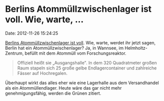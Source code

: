 Berlins Atommüllzwischenlager ist voll. Wie, warte, \...
========================================================

Date: 2012-11-26 15:24:25

[Berlins Atommüllzwischenlager ist
voll](http://www.berliner-zeitung.de/berlin/atommuell-zwischenlager-wannsee-berlins-atommuelllager-wird-zur-strahlenden-last,10809148,20960350.html).
Wie, warte, werdet ihr jetzt sagen, Berlin hat ein
Atommüllzwischenlager? Ja, in Wannsee, im Helmholtz-Zentrum, befüllt mit
dem Atommüll vom Forschungsreaktor.

> Offiziell heißt sie „Ausgangshalle". In dem 320 Quadratmeter großen
> Raum stapeln sich 25 große gelbe Endlagercontainer und zahlreiche
> Fässer auf Hochregalen.

Überhaupt wirkt das alles eher wie eine Lagerhalle aus dem Versandhandel
als ein Atommüllendlager. Heute wäre das gar nicht mehr
genehmigungsfähig, werden die Grünen zitiert.
